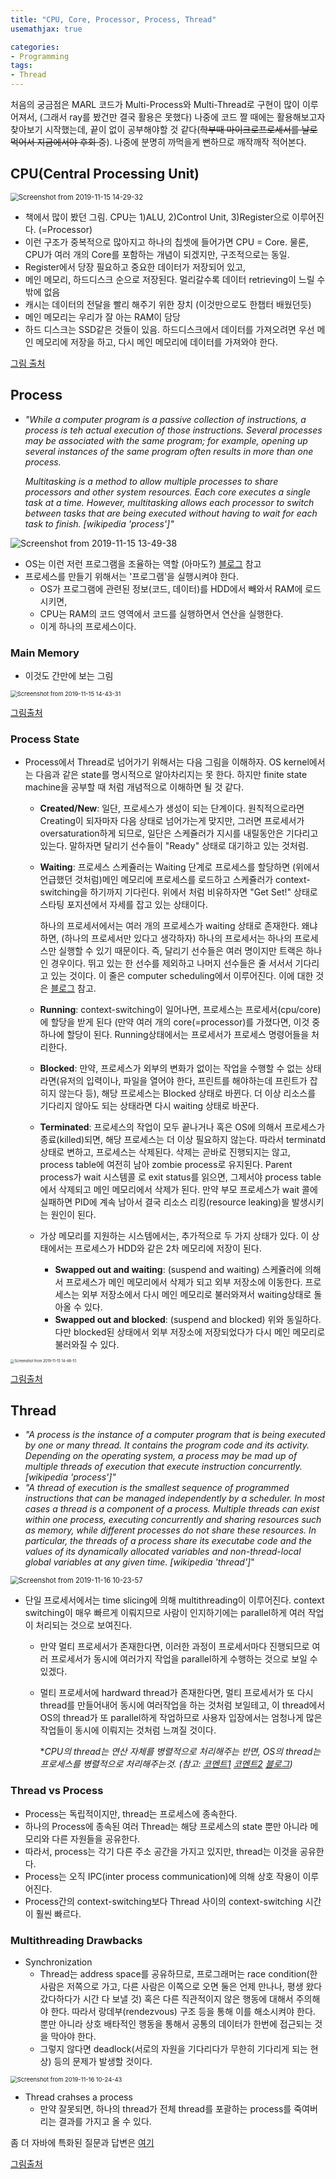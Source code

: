 ```yaml
---
title: "CPU, Core, Processor, Process, Thread"
usemathjax: true

categories:
- Programming
tags:
- Thread
---
```






처음의 궁금점은 MARL 코드가 Multi-Process와 Multi-Thread로 구현이 많이 이루어져서, (그래서 ray를 봤건만 결국 활용은 못했다) 나중에 코드 짤 때에는 활용해보고자 찾아보기 시작했는데, 끝이 없이 공부해야할 것 같다(~~학부때 마이크로프로세서를 날로 먹어서 지금에서야 후회 중~~).  나중에 분명히 까먹을게 뻔하므로 깨작깨작 적어본다.



## CPU(Central Processing Unit)

<img src="/assets/images/2019-10-18-Static-Games-Complete-Info%20(copy)/Screenshot%20from%202019-11-15%2014-29-32.png" alt="Screenshot from 2019-11-15 14-29-32" style="zoom:80%;" />

* 책에서 많이 봤던 그림. CPU는 1)ALU, 2)Control Unit, 3)Register으로 이루어진다. (=Processor)
*  이런 구조가 중복적으로 많아지고 하나의 칩셋에 들어가면 CPU = Core. 물론, CPU가 여러 개의 Core를 포함하는 개념이 되겠지만, 구조적으로는 동일.
  * Register에서 당장 필요하고 중요한 데이터가 저장되어 있고,
  * 메인 메모리, 하드디스크 순으로 저장된다. 멀리갈수록 데이터 retrieving이 느릴 수 밖에 없음
  * 캐시는 데이터의 전달을 빨리 해주기 위한 장치 (이것만으로도 한챕터 배웠던듯)
  * 메인 메모리는 우리가 잘 아는 RAM이 담당
  * 하드 디스크는 SSD같은 것들이 있음. 하드디스크에서 데이터를 가져오려면 우선 메인 메모리에 저장을 하고, 다시 메인 메모리에 데이터를 가져와야 한다.

[그림 출처](https://m.blog.naver.com/PostView.nhn?blogId=ya3344&logNo=221245662649&proxyReferer=https%3A%2F%2Fwww.google.com%2F)



## Process

* *"While a computer program is a passive collection of instructions, a process is teh actual execution of those instructions. Several processes may be associated with the same program; for example, opening up several instances of the same program often results in more than one process.*

  *Multitasking is a method to allow multiple processes to share processors and other system resources. Each core executes a single task at a time. However, multitasking allows each processor to switch between tasks that are being executed without having to wait for each task to finish. [wikipedia 'process']"*

![Screenshot from 2019-11-15 13-49-38](/assets/images/2019-10-18-Static-Games-Complete-Info%20(copy)/Screenshot%20from%202019-11-15%2013-49-38.png)



* OS는 이런 저런 프로그램을 조율하는 역할 (아마도?) [블로그](https://wkdtjsgur100.github.io/os-summary-2/) 참고
* 프로세스를 만들기 위해서는 '프로그램'을 실행시켜야 한다.
  * OS가 프로그램에 관련된 정보(코드, 데이터)를 HDD에서 빼와서 RAM에 로드시키면,
  * CPU는 RAM의 코드 영역에서 코드를 실행하면서 연산을 실행한다.
  * 이게 하나의 프로세스이다.



### Main Memory

* 이것도 간만에 보는 그림

<img src="/assets/images/2019-10-18-Static-Games-Complete-Info%20(copy)/Screenshot%20from%202019-11-15%2014-43-31-1573796634948.png" alt="Screenshot from 2019-11-15 14-43-31" style="zoom:67%;" />

[그림출처](https://jinshine.github.io/2018/05/17/%EC%BB%B4%ED%93%A8%ED%84%B0%20%EA%B8%B0%EC%B4%88/%EB%A9%94%EB%AA%A8%EB%A6%AC%EA%B5%AC%EC%A1%B0/?source=post_page-----23b2aa5cfb25----------------------)



### Process State

* Process에서 Thread로 넘어가기 위해서는 다음 그림을 이해하자.
  OS kernel에서는 다음과 같은 state를 명시적으로 알아차리지는 못 한다. 하지만 finite state machine을 공부할 때 처럼 개념적으로 이해하면 될 것 같다.

  * **Created/New**: 일단, 프로세스가 생성이 되는 단계이다. 원칙적으로라면 Creating이 되자마자 다음 상태로 넘어가는게 맞지만, 그러면 프로세서가 oversaturation하게 되므로, 일단은 스케쥴러가 지시를 내릴동안은 기다리고 있는다. 말하자면 달리기 선수들이 "Ready" 상태로 대기하고 있는 것처럼. 

  * **Waiting**: 프로세스 스케쥴러는 Waiting 단계로 프로세스를 할당하면 (위에서 언급했던 것처럼)메인 메모리에 프로세스를 로드하고 스케쥴러가 context-switching을 하기까지 기다린다. 위에서 처럼 비유하자면 "Get Set!" 상태로 스타팅 포지션에서 자세를 잡고 있는 상태이다.

    하나의 프로세서에서는 여러 개의 프로세스가 waiting 상태로 존재한다. 왜냐하면, (하나의 프로세서만 있다고 생각하자) 하나의 프로세서는 하나의 프로세스만 실행할 수 있기 때문이다. 즉, 달리기 선수들은 여러 명이지만 트랙은 하나인 경우이다. 뛰고 있는 한 선수를 제외하고 나머지 선수들은 줄 서서서 기다리고 있는 것이다. 이 줄은 computer scheduling에서 이루어진다. 이에 대한 것은 [블로그](https://preamtree.tistory.com/19) 참고.

  * **Running**: context-switching이 일어나면, 프로세스는 프로세서(cpu/core)에 할당을 받게 된다 (만약 여러 개의 core(=processor)를 가졌다면, 이것 중 하나에 할당이 된다. Running상태에서는 프로세서가 프로세스 명령어들을 처리한다.

  * **Blocked**: 만약, 프로세스가 외부의 변화가 없이는 작업을 수행할 수 없는 상태라면(유저의 입력이나, 파일을 열어야 한다, 프린트를 해야하는데 프린트가 잡히지 않는다 등), 해당 프로세스는 Blocked 상태로 바뀐다. 더 이상 리소스를 기다리지 않아도 되는 상태라면 다시 waiting 상태로 바꾼다.

  * **Terminated**: 프로세스의 작업이 모두 끝나거나 혹은 OS에 의해서 프로세스가 종료(killed)되면, 해당 프로세스는 더 이상 필요하지 않는다. 따라서 terminatd 상태로 변하고, 프로세스는 삭제된다. 삭제는 곧바로 진행되지는 않고, process table에 여전히 남아 zombie process로 유지된다. Parent process가 wait 시스템콜 로 exit status를 읽으면, 그제서야 process table에서 삭제되고 메인 메모리에서 삭제가 된다. 만약 부모 프로세스가 wait 콜에 실패하면 PID에 계속 남아서 결국 리소스 리킹(resource leaking)을 발생시키는 원인이 된다.

  

  * 가상 메모리를 지원하는 시스템에서는, 추가적으로 두 가지 상태가 있다. 이 상태에서는 프로세스가 HDD와 같은 2차 메모리에 저장이 된다.
    * **Swapped out and waiting**: (suspend and waiting) 스케쥴러에 의해서 프로세스가 메인 메모리에서 삭제가 되고 외부 저장소에 이동한다. 프로세스는 외부 저장소에서 다시 메인 메모리로 불러와져서 waiting상태로 돌아올 수 있다.
    * **Swapped out and blocked**: (suspend and blocked) 위와 동일하다. 다만 blocked된 상태에서 외부 저장소에 저장되었다가 다시 메인 메모리로 불러와질 수 있다.



<img src="/assets/images/2019-10-18-Static-Games-Complete-Info%20(copy)/Screenshot%20from%202019-11-15%2014-48-51.png" alt="Screenshot from 2019-11-15 14-48-51" style="zoom:40%;" />

[그림출처](https://en.wikipedia.org/wiki/Process_(computing))



## Thread

* *"A process is the instance of a computer program that is being executed by one or many thread. It contains the program code and its activity. Depending on the operating system, a process may be mad up of multiple threads of execution that execute instruction concurrently. [wikipedia 'process']"*
* *"A thread of execution is the smallest sequence of programmed instructions that can be managed independently by a scheduler. In most cases a thread is a component of a process. Multiple threads can exist within one process, executing concurrently and sharing resources such as memory, while different processes do not share these resources. In particular, the threads of a process share its executabe code and the values of its dynamically allocated variables and non-thread-local global variables at any given time. [wikipedia 'thread']*"



<img src="/assets/images/2019-10-18-Static-Games-Complete-Info%20(copy)/Screenshot%20from%202019-11-16%2010-23-57.png" alt="Screenshot from 2019-11-16 10-23-57" style="zoom:80%;" />



* 단일 프로세서에서는 time slicing에 의해 multithreading이 이루어진다. context switching이 매우 빠르게 이뤄지므로 사람이 인지하기에는 parallel하게 여러 작업이 처리되는 것으로 보여진다.

  * 만약 멀티 프로세서가 존재한다면, 이러한 과정이 프로세서마다 진행되므로 여러 프로세서가 동시에 여러가지 작업을 parallel하게 수행하는 것으로 보일 수 있겠다.

  * 멀티 프로세서에 hardward thread가 존재한다면, 멀티 프로세서가 또 다시 thread를 만들어내어 동시에 여러작업을 하는 것처럼 보일테고, 이 thread에서 OS의 thread가 또 parallel하게 작업하므로 사용자 입장에서는 엄청나게 많은 작업들이 동시에 이뤄지는 것처럼 느껴질 것이다.

    **CPU의 thread는 연산 자체를 병렬적으로 처리해주는 반면, OS의 thread는 프로세스를 병렬적으로 처리해주는것. (참고: [코멘트1](https://kldp.org/comment/626279#comment-626279) [코멘트2](https://quasarzone.co.kr/bbs/board.php?bo_table=qf_cmr&wr_id=12864) [블로그](https://badcandy.github.io/2019/01/14/concurrency-01/))*

  

### Thread vs Process

* Process는 독립적이지만, thread는 프로세스에 종속한다.
*  하나의 Process에 종속된 여러 Thread는 해당 프로세스의 state 뿐만 아니라 메모리와 다른 자원들을 공유한다.
* 따라서, process는 각기 다른 주소 공간을 가지고 있지만, thread는 이것을 공유한다.
* Process는 오직 IPC(inter process communication)에 의해 상호 작용이 이루어진다.
* Process간의 context-switching보다 Thread 사이의 context-switching 시간이 훨씬 빠르다.



### Multithreading Drawbacks

* Synchronization
  * Thread는 address space를 공유하므로, 프로그래머는 race condition(한 사람은 저쪽으로 가고, 다른 사람은 이쪽으로 오면 둘은 언제 만나나, 평생 왔다갔다하다가 시간 다 보낼 것) 혹은 다른 직관적이지 않은 행동에 대해서 주의해야 한다. 따라서 랑데부(rendezvous) 구조 등을 통해 이를 해소시켜야 한다. 뿐만 아니라 상호 배타적인 행동을 통해서 공통의 데이터가 한번에 접근되는 것을 막아야 한다. 
  * 그렇지 않다면 deadlock(서로의 자원을 기다리다가 무한히 기다리게 되는 현상) 등의 문제가 발생할 것이다.

<img src="/assets/images/2019-10-18-Static-Games-Complete-Info%20(copy)/Screenshot%20from%202019-11-16%2010-24-43.png" alt="Screenshot from 2019-11-16 10-24-43" style="zoom:67%;" />





* Thread crahses a process
  * 만약 잘못되면, 하나의 thread가 전체 thread를 포괄하는 process를 죽여버리는 결과를 가지고 올 수 있다.



좀 더 자바에 특화된 질문과 답변은 [여기](https://junyongs.wordpress.com/2014/08/05/process-vs-thread-%ED%94%84%EB%A1%9C%EC%84%B8%EC%8A%A4-vs-%EC%93%B0%EB%A0%88%EB%93%9C/)

[그림출처](https://preamtree.tistory.com/10)



